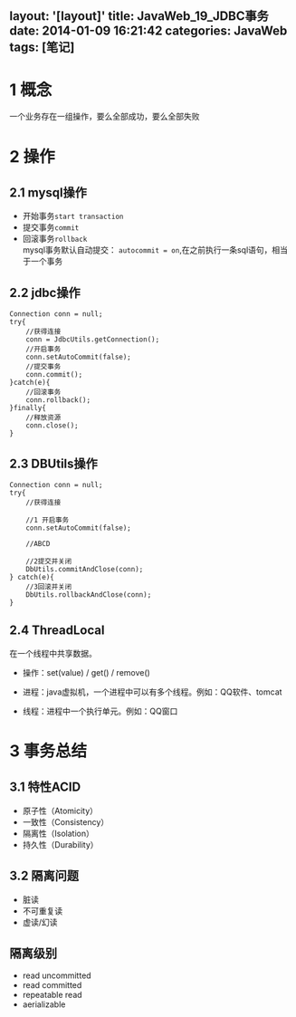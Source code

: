 layout: '[layout]'
title: JavaWeb_19_JDBC事务
date: 2014-01-09 16:21:42
categories: JavaWeb
tags: [笔记]
---
# 1 概念

一个业务存在一组操作，要么全部成功，要么全部失败

# 2 操作
## 2.1 mysql操作
- 开始事务`start transaction`
- 提交事务`commit`
- 回滚事务`rollback`<br/>
mysql事务默认自动提交： `autocommit = on`,在之前执行一条sql语句，相当于一个事务 
## 2.2 jdbc操作
<!--more-->
```
Connection conn = null;
try{
    //获得连接
    conn = JdbcUtils.getConnection();
    //开启事务
    conn.setAutoCommit(false);
    //提交事务
    conn.commit();
}catch(e){
    //回滚事务
    conn.rollback();
}finally{
    //释放资源
    conn.close();
}
```

## 2.3 DBUtils操作
```
Connection conn = null;
try{
	//获得连接
	
	//1 开启事务
	conn.setAutoCommit(false);

	//ABCD

	//2提交并关闭
	DbUtils.commitAndClose(conn);
} catch(e){
	//3回滚并关闭
	DbUtils.rollbackAndClose(conn);
}
```
## 2.4 ThreadLocal
在一个线程中共享数据。
- 操作：set(value) / get() / remove()

- 进程：java虚拟机，一个进程中可以有多个线程。例如：QQ软件、tomcat
- 线程：进程中一个执行单元。例如：QQ窗口

# 3 事务总结
## 3.1 特性ACID
- 原子性（Atomicity）
- 一致性（Consistency）
- 隔离性（Isolation）
- 持久性（Durability）
## 3.2 隔离问题
- 脏读
- 不可重复读
- 虚读/幻读
## 隔离级别
- read uncommitted
- read committed
- repeatable read
- aerializable